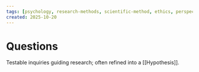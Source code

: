```yaml
---
tags: [psychology, research-methods, scientific-method, ethics, perspectives]
created: 2025-10-20
---
```

# Questions

Testable inquiries guiding research; often refined into a [[Hypothesis]].
